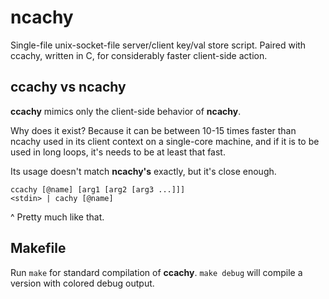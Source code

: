 # ncachy
Single-file unix-socket-file server/client key/val store script.  Paired with ccachy, written in C, for considerably faster client-side action.

## ccachy vs ncachy

**ccachy** mimics only the client-side behavior of **ncachy**.

Why does it exist?  Because it can be between 10-15 times faster than ncachy used in its client context on a single-core machine, and if it is to be used in long loops, it's needs to be at least that fast.

Its usage doesn't match **ncachy's** exactly, but it's close enough.

```
ccachy [@name] [arg1 [arg2 [arg3 ...]]]
<stdin> | cachy [@name]
```
^ Pretty much like that.

## Makefile

Run `make` for standard compilation of **ccachy**.
`make debug` will compile a version with colored debug output.

